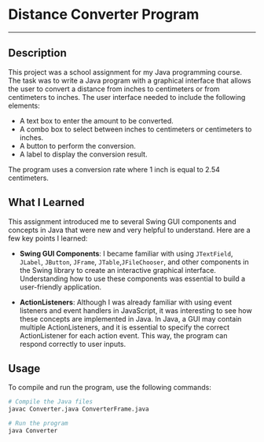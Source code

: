 # Distance Converter Program
___
## Description
This project was a school assignment for my Java programming course. The task was to write a Java program with a graphical interface that allows the user to convert a distance from inches to centimeters or from centimeters to inches. The user interface needed to include the following elements:

- A text box to enter the amount to be converted.
- A combo box to select between inches to centimeters or centimeters to inches.
- A button to perform the conversion.
- A label to display the conversion result.

The program uses a conversion rate where 1 inch is equal to 2.54 centimeters.

## What I Learned
This assignment introduced me to several Swing GUI components and concepts in Java that were new and very helpful to understand. Here are a few key points I learned:

- **Swing GUI Components**: I became familiar with using `JTextField`, `JLabel`, `JButton`, `JFrame`, `JTable`,`JFileChooser`, and other components in the Swing library to create an interactive graphical interface. Understanding how to use these components was essential to build a user-friendly application.

- **ActionListeners**: Although I was already familiar with using event listeners and event handlers in JavaScript, it was interesting to see how these concepts are implemented in Java. In Java, a GUI may contain multiple ActionListeners, and it is essential to specify the correct ActionListener for each action event. This way, the program can respond correctly to user inputs.

## Usage
To compile and run the program, use the following commands:

```bash
# Compile the Java files
javac Converter.java ConverterFrame.java

# Run the program
java Converter
